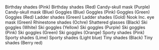 Birthday shades (Pink)
Birthday shades (Red)
Candy-skull mask (Purple)
Candy-skull mask (Blue)
Goggles (Blue)
Goggles (Pink)
Goggles (Green)
Goggles (Red)
Ladder shades (Green)
Ladder shades (Gold)
Nook Inc. eye mask (Green)
Rhinestone shades (Ochre)
Shattered glasses (Black)
Ski goggles (White)
Ski goggles (Yellow)
Ski goggles (Purple)
Ski goggles (Pink)
Ski goggles (Green)
Ski goggles (Orange)
Sporty shades (Pink)
Sporty shades (Lime)
Sporty shades (Light blue)
Tiny shades (Black)
Tiny shades (Berry red)
